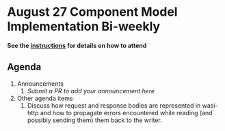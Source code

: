 # August 27 Component Model Implementation Bi-weekly

**See the [instructions](../README.md) for details on how to attend**

## Agenda
1. Announcements
    1. _Submit a PR to add your announcement here_
1. Other agenda items
    1. Discuss how request and response bodies are represented in wasi-http and how to propagate errors encountered while reading (and possibly sending them) them back to the writer.
